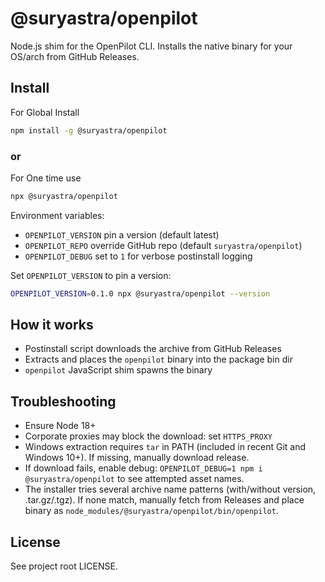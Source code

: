 # @suryastra/openpilot

Node.js shim for the OpenPilot CLI. Installs the native binary for your OS/arch from GitHub Releases.

## Install

For Global Install

```bash
npm install -g @suryastra/openpilot
```

### or

For One time use

```bash
npx @suryastra/openpilot
```

Environment variables:

- `OPENPILOT_VERSION` pin a version (default latest)
- `OPENPILOT_REPO` override GitHub repo (default `suryastra/openpilot`)
- `OPENPILOT_DEBUG` set to `1` for verbose postinstall logging

Set `OPENPILOT_VERSION` to pin a version:

```bash
OPENPILOT_VERSION=0.1.0 npx @suryastra/openpilot --version
```

## How it works

- Postinstall script downloads the archive from GitHub Releases
- Extracts and places the `openpilot` binary into the package bin dir
- `openpilot` JavaScript shim spawns the binary

## Troubleshooting

- Ensure Node 18+
- Corporate proxies may block the download: set `HTTPS_PROXY`
- Windows extraction requires `tar` in PATH (included in recent Git and Windows 10+). If missing, manually download release.
- If download fails, enable debug: `OPENPILOT_DEBUG=1 npm i @suryastra/openpilot` to see attempted asset names.
- The installer tries several archive name patterns (with/without version, .tar.gz/.tgz). If none match, manually fetch from Releases and place binary as `node_modules/@suryastra/openpilot/bin/openpilot`.

## License

See project root LICENSE.
